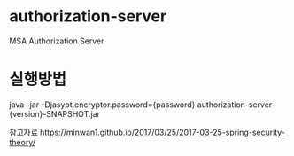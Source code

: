 # authorization-server
MSA Authorization Server

# 실행방법
java -jar -Djasypt.encryptor.password={password} authorization-server-{version}-SNAPSHOT.jar

참고자료
https://minwan1.github.io/2017/03/25/2017-03-25-spring-security-theory/

